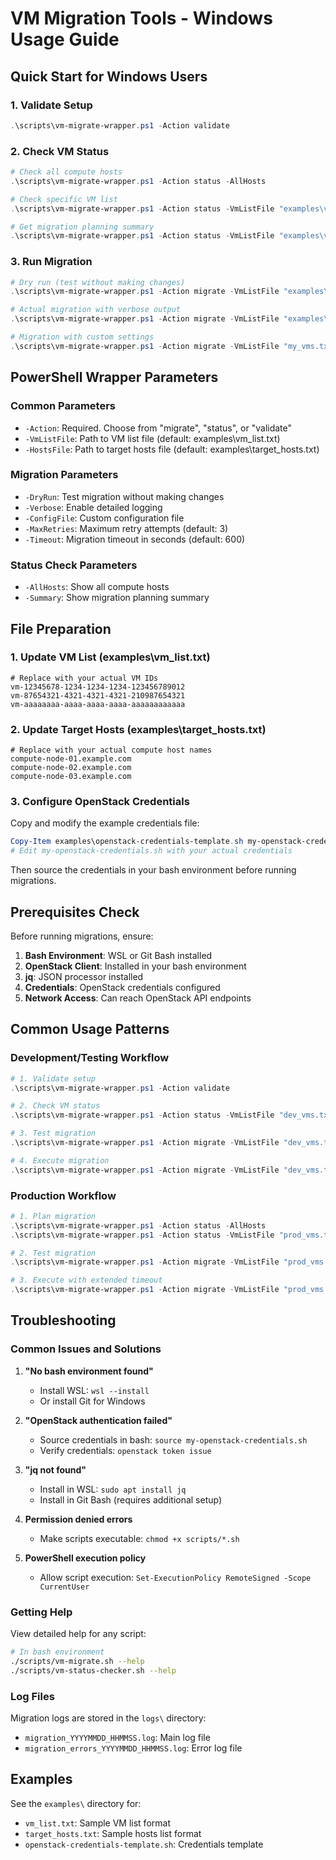 # VM Migration Tools - Windows Usage Guide

## Quick Start for Windows Users

### 1. Validate Setup
```powershell
.\scripts\vm-migrate-wrapper.ps1 -Action validate
```

### 2. Check VM Status
```powershell
# Check all compute hosts
.\scripts\vm-migrate-wrapper.ps1 -Action status -AllHosts

# Check specific VM list
.\scripts\vm-migrate-wrapper.ps1 -Action status -VmListFile "examples\vm_list.txt"

# Get migration planning summary
.\scripts\vm-migrate-wrapper.ps1 -Action status -VmListFile "examples\vm_list.txt" -Summary
```

### 3. Run Migration
```powershell
# Dry run (test without making changes)
.\scripts\vm-migrate-wrapper.ps1 -Action migrate -VmListFile "examples\vm_list.txt" -HostsFile "examples\target_hosts.txt" -DryRun

# Actual migration with verbose output
.\scripts\vm-migrate-wrapper.ps1 -Action migrate -VmListFile "examples\vm_list.txt" -HostsFile "examples\target_hosts.txt" -Verbose

# Migration with custom settings
.\scripts\vm-migrate-wrapper.ps1 -Action migrate -VmListFile "my_vms.txt" -HostsFile "my_hosts.txt" -MaxRetries 5 -Timeout 900
```

## PowerShell Wrapper Parameters

### Common Parameters
- `-Action`: Required. Choose from "migrate", "status", or "validate"
- `-VmListFile`: Path to VM list file (default: examples\vm_list.txt)
- `-HostsFile`: Path to target hosts file (default: examples\target_hosts.txt)

### Migration Parameters
- `-DryRun`: Test migration without making changes
- `-Verbose`: Enable detailed logging
- `-ConfigFile`: Custom configuration file
- `-MaxRetries`: Maximum retry attempts (default: 3)
- `-Timeout`: Migration timeout in seconds (default: 600)

### Status Check Parameters
- `-AllHosts`: Show all compute hosts
- `-Summary`: Show migration planning summary

## File Preparation

### 1. Update VM List (examples\vm_list.txt)
```
# Replace with your actual VM IDs
vm-12345678-1234-1234-1234-123456789012
vm-87654321-4321-4321-4321-210987654321
vm-aaaaaaaa-aaaa-aaaa-aaaa-aaaaaaaaaaaa
```

### 2. Update Target Hosts (examples\target_hosts.txt)
```
# Replace with your actual compute host names
compute-node-01.example.com
compute-node-02.example.com
compute-node-03.example.com
```

### 3. Configure OpenStack Credentials
Copy and modify the example credentials file:
```powershell
Copy-Item examples\openstack-credentials-template.sh my-openstack-credentials.sh
# Edit my-openstack-credentials.sh with your actual credentials
```

Then source the credentials in your bash environment before running migrations.

## Prerequisites Check

Before running migrations, ensure:

1. **Bash Environment**: WSL or Git Bash installed
2. **OpenStack Client**: Installed in your bash environment
3. **jq**: JSON processor installed
4. **Credentials**: OpenStack credentials configured
5. **Network Access**: Can reach OpenStack API endpoints

## Common Usage Patterns

### Development/Testing Workflow
```powershell
# 1. Validate setup
.\scripts\vm-migrate-wrapper.ps1 -Action validate

# 2. Check VM status
.\scripts\vm-migrate-wrapper.ps1 -Action status -VmListFile "dev_vms.txt" -Summary

# 3. Test migration
.\scripts\vm-migrate-wrapper.ps1 -Action migrate -VmListFile "dev_vms.txt" -HostsFile "dev_hosts.txt" -DryRun

# 4. Execute migration
.\scripts\vm-migrate-wrapper.ps1 -Action migrate -VmListFile "dev_vms.txt" -HostsFile "dev_hosts.txt" -Verbose
```

### Production Workflow
```powershell
# 1. Plan migration
.\scripts\vm-migrate-wrapper.ps1 -Action status -AllHosts
.\scripts\vm-migrate-wrapper.ps1 -Action status -VmListFile "prod_vms.txt" -Summary

# 2. Test migration
.\scripts\vm-migrate-wrapper.ps1 -Action migrate -VmListFile "prod_vms.txt" -HostsFile "prod_hosts.txt" -DryRun

# 3. Execute with extended timeout
.\scripts\vm-migrate-wrapper.ps1 -Action migrate -VmListFile "prod_vms.txt" -HostsFile "prod_hosts.txt" -Timeout 1800 -MaxRetries 5
```

## Troubleshooting

### Common Issues and Solutions

1. **"No bash environment found"**
   - Install WSL: `wsl --install`
   - Or install Git for Windows

2. **"OpenStack authentication failed"**
   - Source credentials in bash: `source my-openstack-credentials.sh`
   - Verify credentials: `openstack token issue`

3. **"jq not found"**
   - Install in WSL: `sudo apt install jq`
   - Install in Git Bash (requires additional setup)

4. **Permission denied errors**
   - Make scripts executable: `chmod +x scripts/*.sh`

5. **PowerShell execution policy**
   - Allow script execution: `Set-ExecutionPolicy RemoteSigned -Scope CurrentUser`

### Getting Help

View detailed help for any script:
```bash
# In bash environment
./scripts/vm-migrate.sh --help
./scripts/vm-status-checker.sh --help
```

### Log Files

Migration logs are stored in the `logs\` directory:
- `migration_YYYYMMDD_HHMMSS.log`: Main log file
- `migration_errors_YYYYMMDD_HHMMSS.log`: Error log file

## Examples

See the `examples\` directory for:
- `vm_list.txt`: Sample VM list format
- `target_hosts.txt`: Sample hosts list format
- `openstack-credentials-template.sh`: Credentials template
